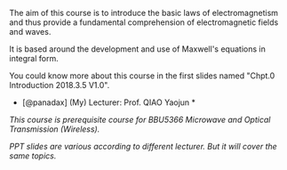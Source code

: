 The aim of this course is to introduce the basic laws of electromagnetism and thus provide a fundamental comprehension of electromagnetic fields and waves.

It is based around the development and use of Maxwell's equations in integral form. 

You could know more about this course in the first slides named "Chpt.0 Introduction 2018.3.5 V1.0".

* [@panadax] (My) Lecturer: Prof. QIAO Yaojun *

*This course is prerequisite course for BBU5366 Microwave and Optical Transmission (Wireless).*

*PPT slides are various according to different lecturer. But it will cover the same topics.*
